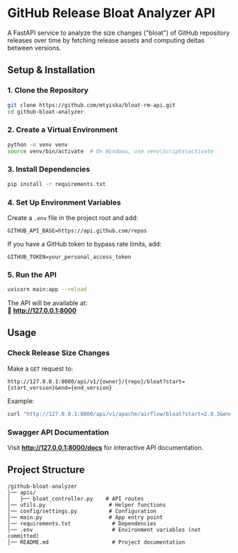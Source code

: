 # **GitHub Release Bloat Analyzer API**

A FastAPI service to analyze the size changes ("bloat") of GitHub repository releases over time by fetching release assets and computing deltas between versions.

## **Setup & Installation**

### **1. Clone the Repository**
```bash
git clone https://github.com/mtyiska/bloat-rm-api.git
cd github-bloat-analyzer
```

### **2. Create a Virtual Environment**
```bash
python -m venv venv
source venv/bin/activate  # On Windows, use venv\Scripts\activate
```

### **3. Install Dependencies**
```bash
pip install -r requirements.txt
```

### **4. Set Up Environment Variables**
Create a `.env` file in the project root and add:
```
GITHUB_API_BASE=https://api.github.com/repos
```

If you have a GitHub token to bypass rate limits, add:
```
GITHUB_TOKEN=your_personal_access_token
```

### **5. Run the API**
```bash
uvicorn main:app --reload
```

The API will be available at:  
📍 **http://127.0.0.1:8000**

## **Usage**

### **Check Release Size Changes**
Make a `GET` request to:
```
http://127.0.0.1:8000/api/v1/{owner}/{repo}/bloat?start={start_version}&end={end_version}
```

Example:
```bash
curl "http://127.0.0.1:8000/api/v1/apache/airflow/bloat?start=2.8.3&end=2.9.2"
```

### **Swagger API Documentation**
Visit **http://127.0.0.1:8000/docs** for interactive API documentation.

## **Project Structure**
```
/github-bloat-analyzer
│── apis/
│   ├── bloat_controller.py    # API routes
│── utils.py                    # Helper functions
│── config/settings.py          # Configuration
│── main.py                     # App entry point
│── requirements.txt             # Dependencies
│── .env                         # Environment variables (not committed)
│── README.md                    # Project documentation
```
